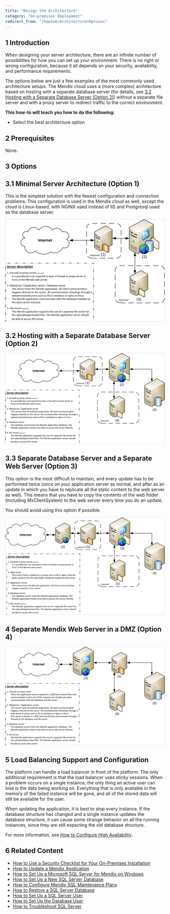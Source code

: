 ```yaml
---
title: "Design the Architecture"
category: "On-premises Deployment"
redirect_from: "/howto6/Architecture+Options"
---
```


## 1 Introduction

When designing your server architecture, there are an infinite number of possibilities for how you can set up your environment. There is no right or wrong configuration, because it all depends on your security, availability, and performance requirements.

The options below are just a few examples of the most commonly used architecture setups. The Mendix cloud uses a (more complex) architecture based on hosting with a separate database server (for details, see [3.2 Hosting with a Separate Database Server (Option 2)](#Option2)) without a separate file server and with a proxy server to redirect traffic to the correct environment.

**This how-to will teach you how to do the following:**

* Select the best architecture option

## 2 Prerequisites

None.

## 3 Options

## 3.1 Minimal Server Architecture (Option 1)

This is the simplest solution with the fewest configuration and connection problems. This configuration is used in the Mendix cloud as well, except the cloud is Linux-based, with NGINX used instead of IIS and Postgresql used as the database server.

![](attachments/18448662/18580719.jpg)

## <a name="Option2"></a>3.2 Hosting with a Separate Database Server (Option 2)

![](attachments/18448662/18580718.jpg)

## 3.3 Separate Database Server and a Separate Web Server (Option 3)

This option is the most difficult to maintain, and every update has to be performed twice (once on your application server as normal, and after as an update in which you have to replicate all the static content to the web server as well). This means that you have to copy the contents of the web folder (including MxClientSystem) to the web server every time you do an update.

You should avoid using this option if possible.

![](attachments/18448662/18580717.jpg)

## 4 Separate Mendix Web Server in a DMZ (Option 4)

![](attachments/18448662/18580720.jpg)

## 5 Load Balancing Support and Configuration

The platform can handle a load balancer in front of the platform. The only additional requirement is that the load balancer uses sticky sessions. When a problem occurs on a single instance, the only thing an active user can lose is the data being working on. Everything that is only available in the memory of the failed instance will be gone, and all of the stored data will still be available for the user.

When updating the application, it is best to stop every instance. If the database structure has changed and a single instance updates the database structure, it can cause some strange behavior on all the running instances, since they are still expecting the old database structure.

For more information, see [How to Configure High Availability](High+Availability).

## 6 Related Content

* [How to Use a Security Checklist for Your On-Premises Installation](Security+checklist+for+your+on+premises+installation)
* [How to Update a Mendix Application](Updating+a+Mendix+Application)
* [How to Set Up a Microsoft SQL Server for Mendix on Windows](Mendix+on+Windows+-+Microsoft+SQL+Server)
* [How to Set Up a New SQL Server Database](Setting+up+a+new+SQL+Server+database)
* [How to Configure Mendix SQL Maintenance Plans](Mendix+SQL+Maintenance+Plans)
* [How to Restore a SQL Server Database](Restoring+a+SQL+Server+database)
* [How to Set Up a SQL Server User](Setting+up+a+SQL+Server+user)
* [How to Set Up the Database User](Setting+up+the+database+user)
* [How to Troubleshoot SQL Server](Troubleshooting+SQL+Server)
